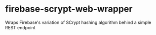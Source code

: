 # firebase-scrypt-web-wrapper
Wraps Firebase's variation of SCrypt hashing algorithm behind a simple REST endpoint
